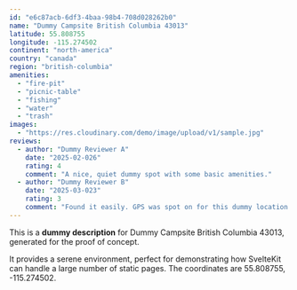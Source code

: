 ```yaml
---
id: "e6c87acb-6df3-4baa-98b4-708d028262b0"
name: "Dummy Campsite British Columbia 43013"
latitude: 55.808755
longitude: -115.274502
continent: "north-america"
country: "canada"
region: "british-columbia"
amenities:
  - "fire-pit"
  - "picnic-table"
  - "fishing"
  - "water"
  - "trash"
images:
  - "https://res.cloudinary.com/demo/image/upload/v1/sample.jpg"
reviews:
  - author: "Dummy Reviewer A"
    date: "2025-02-026"
    rating: 4
    comment: "A nice, quiet dummy spot with some basic amenities."
  - author: "Dummy Reviewer B"
    date: "2025-03-023"
    rating: 3
    comment: "Found it easily. GPS was spot on for this dummy location."
---
```


This is a **dummy description** for Dummy Campsite British Columbia 43013, generated for the proof of concept.

It provides a serene environment, perfect for demonstrating how SvelteKit can handle a large number of static pages. The coordinates are 55.808755, -115.274502.
